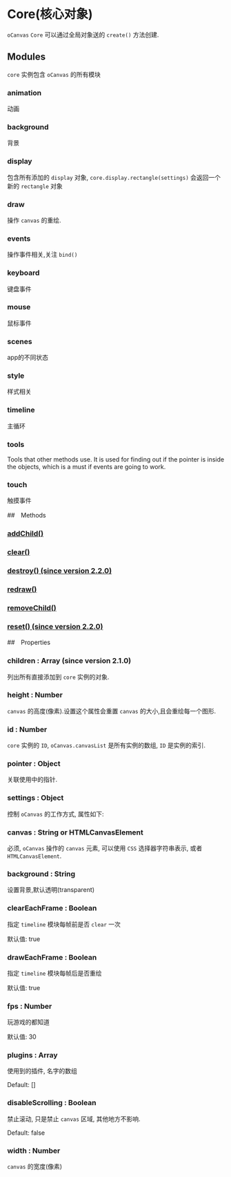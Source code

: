 # Core(核心对象)

`oCanvas` `Core` 可以通过全局对象送的 `create()` 方法创建.

## Modules

`core` 实例包含 `oCanvas` 的所有模块

### animation

动画

### background

背景

### display

包含所有添加的 `display` 对象, `core.display.rectangle(settings)` 会返回一个新的 `rectangle` 对象

### draw

操作 `canvas` 的重绘.

### events

操作事件相关,关注 `bind()`

### keyboard

键盘事件

### mouse

鼠标事件

### scenes

app的不同状态

### style

样式相关

### timeline

主循环

### tools

Tools that other methods use. It is used for finding out if the pointer is inside the objects, which is a must if events are going to work.

### touch

触摸事件


##　Methods

### [addChild()](./core/addChild.md)

### [clear()](./core/clear.md)

### [destroy() (since version 2.2.0)](./core/destroy.md)

### [redraw()](./core/redraw.md)

### [removeChild()](./core/removeChild.md)

### [reset() (since version 2.2.0)](./core/reset.md)

##　Properties

### children : Array (since version 2.1.0)

列出所有直接添加到 `core` 实例的对象.

### height : Number

`canvas` 的高度(像素).设置这个属性会重置 `canvas` 的大小,且会重绘每一个图形.

### id : Number

`core` 实例的 `ID`, `oCanvas.canvasList` 是所有实例的数组, `ID` 是实例的索引.

### pointer : Object

关联使用中的指针.

### settings : Object

控制 `oCanvas` 的工作方式, 属性如下:

### canvas : String or HTMLCanvasElement

必须, `oCanvas` 操作的 `canvas` 元素, 可以使用 `CSS` 选择器字符串表示, 或者 `HTMLCanvasElement`.

### background : String

设置背景,默认透明(transparent)

### clearEachFrame : Boolean

指定 `timeline` 模块每帧前是否 `clear` 一次

默认值: true

### drawEachFrame : Boolean

指定 `timeline` 模块每帧后是否重绘

默认值: true

### fps : Number

玩游戏的都知道

默认值: 30

### plugins : Array

使用到的插件, 名字的数组

Default: []

### disableScrolling : Boolean

禁止滚动, 只是禁止 `canvas` 区域, 其他地方不影响.

Default: false

### width : Number

`canvas` 的宽度(像素)
